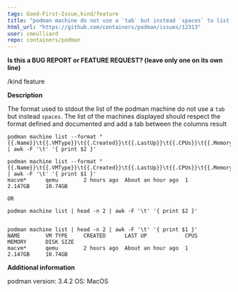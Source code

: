 ```yaml
---
tags: Good-First-Issue,kind/feature
title: "podman machine do not use a `tab` but instead `spaces` to list the VM machines"
html_url: "https://github.com/containers/podman/issues/12313"
user: cmoulliard
repo: containers/podman
---
```


**Is this a BUG REPORT or FEATURE REQUEST? (leave only one on its own line)**

/kind feature

**Description**

The format used to stdout the list of the podman machine do not use a `tab` but instead `spaces`.
The list of the machines displayed should respect the format defined and documented and add a tab between the columns result
```
podman machine list --format "{{.Name}}\t{{.VMType}}\t{{.Created}}\t{{.LastUp}}\t{{.CPUs}}\t{{.Memory}}\t{{.DiskSize}}" | awk -F '\t' '{ print $2 }'

podman machine list --format "{{.Name}}\t{{.VMType}}\t{{.Created}}\t{{.LastUp}}\t{{.CPUs}}\t{{.Memory}}\t{{.DiskSize}}" | awk -F '\t' '{ print $1 }'
macvm*      qemu        2 hours ago  About an hour ago  1           2.147GB     10.74GB

OR

podman machine list | head -n 2 | awk -F '\t' '{ print $2 }'


podman machine list | head -n 2 | awk -F '\t' '{ print $1 }'
NAME        VM TYPE     CREATED      LAST UP            CPUS        MEMORY      DISK SIZE
macvm*      qemu        2 hours ago  About an hour ago  1           2.147GB     10.74GB
```

**Additional information**

podman version: 3.4.2
OS: MacOS

